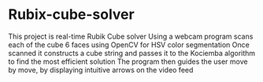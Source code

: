 # Rubix-cube-solver
This project is real-time Rubik Cube solver Using a webcam program scans each of the cube 6 faces using OpenCV for HSV color segmentation Once scanned it constructs a cube string and passes it to the Kociemba algorithm to find the most efficient solution The program then guides the user move by move, by displaying intuitive arrows on the video feed
